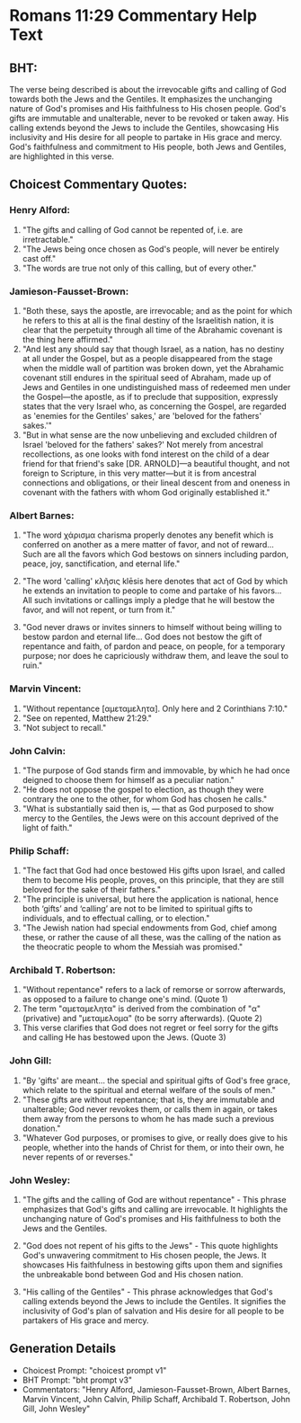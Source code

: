 # Romans 11:29 Commentary Help Text

## BHT:
The verse being described is about the irrevocable gifts and calling of God towards both the Jews and the Gentiles. It emphasizes the unchanging nature of God's promises and His faithfulness to His chosen people. God's gifts are immutable and unalterable, never to be revoked or taken away. His calling extends beyond the Jews to include the Gentiles, showcasing His inclusivity and His desire for all people to partake in His grace and mercy. God's faithfulness and commitment to His people, both Jews and Gentiles, are highlighted in this verse.

## Choicest Commentary Quotes:
### Henry Alford:
1. "The gifts and calling of God cannot be repented of, i.e. are irretractable." 
2. "The Jews being once chosen as God's people, will never be entirely cast off." 
3. "The words are true not only of this calling, but of every other."

### Jamieson-Fausset-Brown:
1. "Both these, says the apostle, are irrevocable; and as the point for which he refers to this at all is the final destiny of the Israelitish nation, it is clear that the perpetuity through all time of the Abrahamic covenant is the thing here affirmed."
2. "And lest any should say that though Israel, as a nation, has no destiny at all under the Gospel, but as a people disappeared from the stage when the middle wall of partition was broken down, yet the Abrahamic covenant still endures in the spiritual seed of Abraham, made up of Jews and Gentiles in one undistinguished mass of redeemed men under the Gospel—the apostle, as if to preclude that supposition, expressly states that the very Israel who, as concerning the Gospel, are regarded as 'enemies for the Gentiles' sakes,' are 'beloved for the fathers' sakes.'"
3. "But in what sense are the now unbelieving and excluded children of Israel 'beloved for the fathers' sakes?' Not merely from ancestral recollections, as one looks with fond interest on the child of a dear friend for that friend's sake [DR. ARNOLD]—a beautiful thought, and not foreign to Scripture, in this very matter—but it is from ancestral connections and obligations, or their lineal descent from and oneness in covenant with the fathers with whom God originally established it."

### Albert Barnes:
1. "The word χάρισμα charisma properly denotes any benefit which is conferred on another as a mere matter of favor, and not of reward... Such are all the favors which God bestows on sinners including pardon, peace, joy, sanctification, and eternal life." 

2. "The word 'calling' κλῆσις klēsis here denotes that act of God by which he extends an invitation to people to come and partake of his favors... All such invitations or callings imply a pledge that he will bestow the favor, and will not repent, or turn from it."

3. "God never draws or invites sinners to himself without being willing to bestow pardon and eternal life... God does not bestow the gift of repentance and faith, of pardon and peace, on people, for a temporary purpose; nor does he capriciously withdraw them, and leave the soul to ruin."

### Marvin Vincent:
1. "Without repentance [αμεταμελητα]. Only here and 2 Corinthians 7:10." 
2. "See on repented, Matthew 21:29." 
3. "Not subject to recall."

### John Calvin:
1. "The purpose of God stands firm and immovable, by which he had once deigned to choose them for himself as a peculiar nation."
2. "He does not oppose the gospel to election, as though they were contrary the one to the other, for whom God has chosen he calls."
3. "What is substantially said then is, — that as God purposed to show mercy to the Gentiles, the Jews were on this account deprived of the light of faith."

### Philip Schaff:
1. "The fact that God had once bestowed His gifts upon Israel, and called them to become His people, proves, on this principle, that they are still beloved for the sake of their fathers."
2. "The principle is universal, but here the application is national, hence both ‘gifts’ and ‘calling’ are not to be limited to spiritual gifts to individuals, and to effectual calling, or to election."
3. "The Jewish nation had special endowments from God, chief among these, or rather the cause of all these, was the calling of the nation as the theocratic people to whom the Messiah was promised."

### Archibald T. Robertson:
1. "Without repentance" refers to a lack of remorse or sorrow afterwards, as opposed to a failure to change one's mind. (Quote 1)
2. The term "αμεταμελητα" is derived from the combination of "α" (privative) and "μεταμελομα" (to be sorry afterwards). (Quote 2)
3. This verse clarifies that God does not regret or feel sorry for the gifts and calling He has bestowed upon the Jews. (Quote 3)

### John Gill:
1. "By 'gifts' are meant... the special and spiritual gifts of God's free grace, which relate to the spiritual and eternal welfare of the souls of men."
2. "These gifts are without repentance; that is, they are immutable and unalterable; God never revokes them, or calls them in again, or takes them away from the persons to whom he has made such a previous donation."
3. "Whatever God purposes, or promises to give, or really does give to his people, whether into the hands of Christ for them, or into their own, he never repents of or reverses."

### John Wesley:
1. "The gifts and the calling of God are without repentance" - This phrase emphasizes that God's gifts and calling are irrevocable. It highlights the unchanging nature of God's promises and His faithfulness to both the Jews and the Gentiles.

2. "God does not repent of his gifts to the Jews" - This quote highlights God's unwavering commitment to His chosen people, the Jews. It showcases His faithfulness in bestowing gifts upon them and signifies the unbreakable bond between God and His chosen nation.

3. "His calling of the Gentiles" - This phrase acknowledges that God's calling extends beyond the Jews to include the Gentiles. It signifies the inclusivity of God's plan of salvation and His desire for all people to be partakers of His grace and mercy.


## Generation Details
- Choicest Prompt: "choicest prompt v1"
- BHT Prompt: "bht prompt v3"
- Commentators: "Henry Alford, Jamieson-Fausset-Brown, Albert Barnes, Marvin Vincent, John Calvin, Philip Schaff, Archibald T. Robertson, John Gill, John Wesley"
